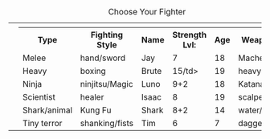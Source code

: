 <!DOCTYPE html>
<html>
<body>



<table>
 <caption>Choose Your Fighter</caption>
 
 <colgroup><colgroup>
 <colgroup span="3"<colgroup>
<head>
<tr>
 <th rowspan="8">&nbsp;</th>
 <th colspan="7">
 <tr>
    <th>Type</th>
    <th>Fighting Style</th>
    <th>Name</th>
    <th>Strength Lvl:</th>
    <th>Age</th>
    <th>Weapons</th>
    
</tr>
<tr>
  <td>Melee</td>
  <td>hand/sword</td>
  <td>Jay</td>
  <td>7</td>
  <td>18</td>
  <td>Machete</td>
</tr>
<tr>
  <td>Heavy</td>
  <td>boxing</td>
  <td>Brute</td>
  <td>15/td>
  <td>19</td>
  <td>heavy axe</td>
</tr>
<tr>
  <td>Ninja</td>
  <td>ninjitsu/Magic</td>
  <td>Luno</td>
  <td>9+2</td>
  <td>18</td>
  <td>Katana</td>
</tr>
<tr>
  <td>Scientist</td>
  <td>healer</td>
  <td>Isaac</td>
  <td>8</td>
  <td>19</td>
  <td>scalpel</td>
</tr>
<tr>
  <td>Shark/animal</td>
  <td>Kung Fu</td>
  <td>Shark</td>
  <td>8+2</td>
  <td>14</td>
  <td>water/teeth</td>
</tr>
<tr>
  <td>Tiny terror</td>
  <td>shanking/fists</td>
  <td>Tim</td>
  <td>6</td>
  <td>7</td>
  <td>daggers</td>
  
<html>
<body>
